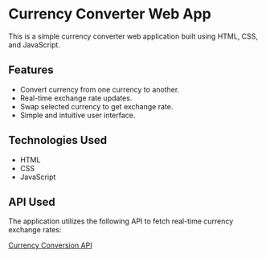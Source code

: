 # Currency Converter Web App

This is a simple currency converter web application built using HTML, CSS, and JavaScript.

## Features

- Convert currency from one currency to another.
- Real-time exchange rate updates.
- Swap selected currency to get exchange rate.
- Simple and intuitive user interface.

## Technologies Used

- HTML
- CSS
- JavaScript

## API Used

The application utilizes the following API to fetch real-time currency exchange rates:

[Currency Conversion API](https://cdn.jsdelivr.net/gh/fawazahmed0/currency-api@1/latest/currencies/eur/bdt.json)
